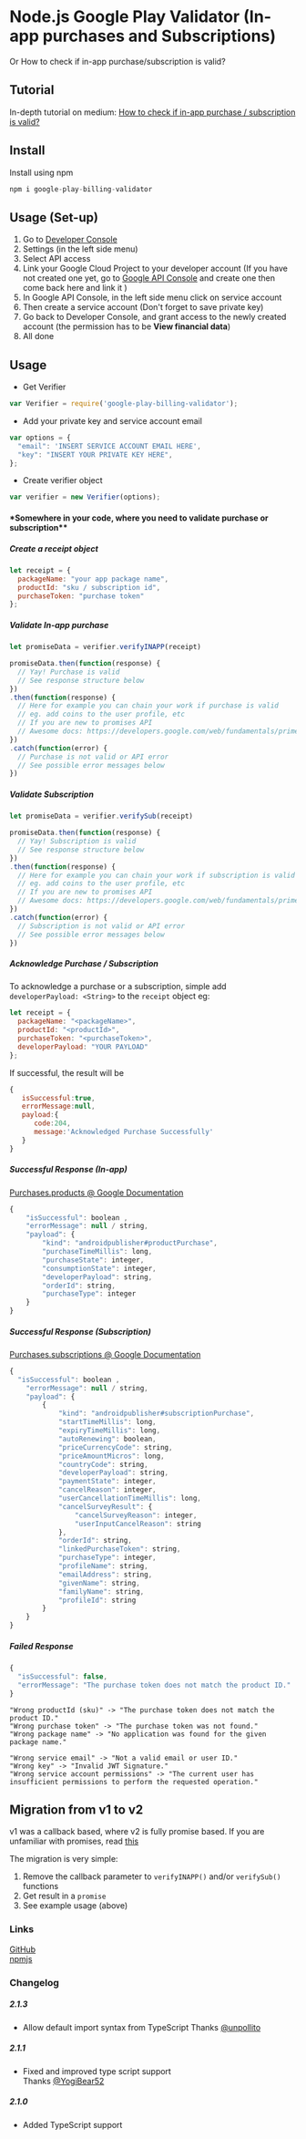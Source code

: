# Node.js Google Play Validator (In-app purchases and Subscriptions)

Or How to check if in-app purchase/subscription is valid?

## Tutorial

In-depth tutorial on medium: [How to check if in-app purchase / subscription is valid?](https://medium.com/androidhub/how-to-validate-in-app-purchase-subscription-on-your-node-js-backend-a2b823470034)

## Install

Install using npm

```javascript
npm i google-play-billing-validator
```

## Usage (Set-up)

1.  Go to [Developer Console](https://play.google.com/apps/publish/ "Developer Console")
2.  Settings (in the left side menu)
3.  Select API access
4.  Link your Google Cloud Project to your developer account (If you have not created one yet, go to [Google API Console](https://console.developers.google.com/iam-admin/projects "API Console") and create one then come back here and link it )
5.  In Google API Console, in the left side menu click on service account
6.  Then create a service account (Don't forget to save private key)
7.  Go back to Developer Console, and grant access to the newly created account (the permission has to be **View financial data**)
8.  All done

## Usage

-   Get Verifier

```javascript
var Verifier = require('google-play-billing-validator');
```

-   Add your private key and service account email

```javascript
var options = {
  "email": 'INSERT SERVICE ACCOUNT EMAIL HERE',
  "key": "INSERT YOUR PRIVATE KEY HERE",
};
```

-   Create verifier object

```javascript
var verifier = new Verifier(options);
```

#### \*Somewhere in your code, where you need to validate purchase or subscription\*\*

##### Create a receipt object

```javascript
let receipt = {
  packageName: "your app package name",
  productId: "sku / subscription id",
  purchaseToken: "purchase token"
};
```

##### Validate In-app purchase

```javascript
let promiseData = verifier.verifyINAPP(receipt)

promiseData.then(function(response) {
  // Yay! Purchase is valid
  // See response structure below
})
.then(function(response) {
  // Here for example you can chain your work if purchase is valid
  // eg. add coins to the user profile, etc
  // If you are new to promises API
  // Awesome docs: https://developers.google.com/web/fundamentals/primers/promises
})
.catch(function(error) {
  // Purchase is not valid or API error
  // See possible error messages below
})
```

##### Validate Subscription

```javascript
let promiseData = verifier.verifySub(receipt)

promiseData.then(function(response) {
  // Yay! Subscription is valid
  // See response structure below
})
.then(function(response) {
  // Here for example you can chain your work if subscription is valid
  // eg. add coins to the user profile, etc
  // If you are new to promises API
  // Awesome docs: https://developers.google.com/web/fundamentals/primers/promises
})
.catch(function(error) {
  // Subscription is not valid or API error
  // See possible error messages below
})
```

##### Acknowledge Purchase / Subscription
To acknowledge a purchase or a subscription, simple add `developerPayload: <String>` to the `receipt` object
eg:
```javascript
let receipt = {
  packageName: "<packageName>",
  productId: "<productId>",
  purchaseToken: "<purchaseToken>",
  developerPayload: "YOUR PAYLOAD"
};

```

If successful, the result will be
```javascript
{
   isSuccessful:true,
   errorMessage:null,
   payload:{
      code:204,
      message:'Acknowledged Purchase Successfully'
   }
}
```

##### Successful Response (In-app)
[
Purchases.products @ Google Documentation](https://developers.google.com/android-publisher/api-ref/purchases/products#resource)

```javascript
{
	"isSuccessful": boolean ,
	"errorMessage": null / string,
	"payload": {
		"kind": "androidpublisher#productPurchase",
		"purchaseTimeMillis": long,
		"purchaseState": integer,
		"consumptionState": integer,
		"developerPayload": string,
		"orderId": string,
		"purchaseType": integer
	}
}
```

##### Successful Response (Subscription)
[Purchases.subscriptions @ Google Documentation](https://developers.google.com/android-publisher/api-ref/purchases/subscriptions#resource)

```javascript
{
  "isSuccessful": boolean ,
	"errorMessage": null / string,
	"payload": {
		{
			"kind": "androidpublisher#subscriptionPurchase",
			"startTimeMillis": long,
			"expiryTimeMillis": long,
			"autoRenewing": boolean,
			"priceCurrencyCode": string,
			"priceAmountMicros": long,
			"countryCode": string,
			"developerPayload": string,
			"paymentState": integer,
			"cancelReason": integer,
			"userCancellationTimeMillis": long,
			"cancelSurveyResult": {
				"cancelSurveyReason": integer,
				"userInputCancelReason": string
			},
			"orderId": string,
			"linkedPurchaseToken": string,
			"purchaseType": integer,
			"profileName": string,
			"emailAddress": string,
			"givenName": string,
			"familyName": string,
			"profileId": string
		}
	}
}
```

##### Failed Response

```javascript
{
  "isSuccessful": false,
  "errorMessage": "The purchase token does not match the product ID."
}
```

    "Wrong productId (sku)" -> "The purchase token does not match the product ID."
    "Wrong purchase token" -> "The purchase token was not found."
    "Wrong package name" -> "No application was found for the given package name."

    "Wrong service email" -> "Not a valid email or user ID."
    "Wrong key" -> "Invalid JWT Signature."
    "Wrong service account permissions" -> "The current user has insufficient permissions to perform the requested operation."

## Migration from v1 to v2

v1 was a callback based, where v2 is fully promise based.
If you are unfamiliar with promises, read [this](https://developers.google.com/web/fundamentals/primers/promises)

The migration is very simple:
1. Remove the callback parameter to `verifyINAPP()` and/or `verifySub()` functions
2. Get result in a `promise`
3. See example usage (above)

### Links

[GitHub](https://github.com/Deishelon/google-play-billing-validator "GitHub")  
[npmjs](https://www.npmjs.com/package/google-play-billing-validator "npmjs")


### Changelog

##### 2.1.3
- Allow default import syntax from TypeScript
Thanks [@unpollito](https://github.com/unpollito)

##### 2.1.1
- Fixed and improved type script support  
Thanks [@YogiBear52](https://github.com/YogiBear52)

##### 2.1.0
- Added TypeScript support
